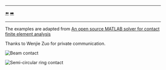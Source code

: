 ***
[⬅️](../004/README.md "Previous example")
[➡️](../README.md "Go up one directory level")
***

The examples are adapted from [An open source MATLAB solver for contact finite element analysis](https://doi.org/10.1016/j.advengsoft.2024.103798)

Thanks to Wenjie Zuo for private communication.

![Beam contact](beam_contact.png)

![Semi-circular ring contact](semi_circular_ring_contact.png)

